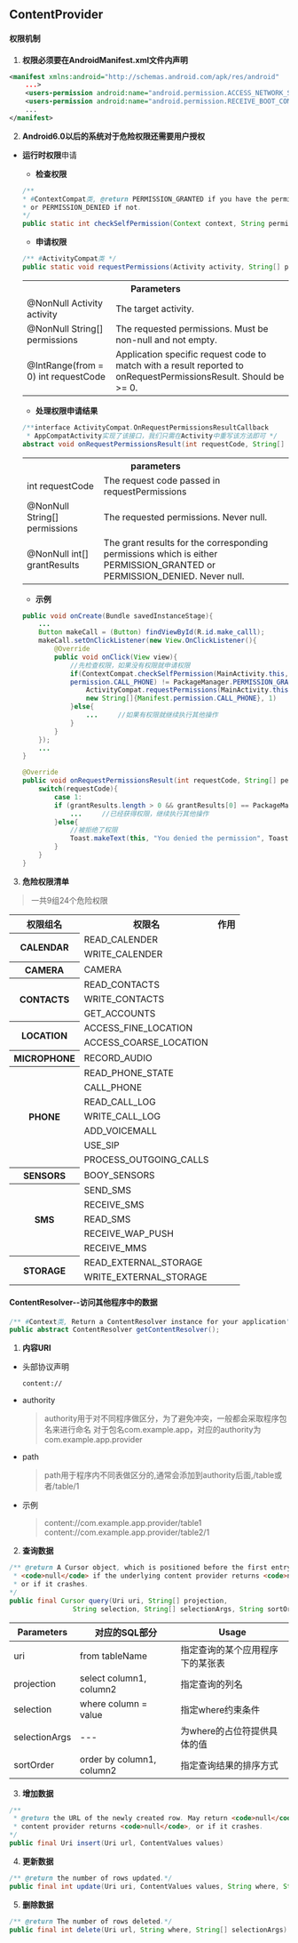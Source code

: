 ## ContentProvider

#### 权限机制

1. **权限必须要在AndroidManifest.xml文件内声明**

```xml
<manifest xmlns:android="http://schemas.android.com/apk/res/android"
    ...>
    <users-permission android:name="android.permission.ACCESS_NETWORK_STATE"/>
    <users-permission android:name="android.permission.RECEIVE_BOOT_COMPLETED"/>
    ...
</manifest>
```

2. **Android6.0以后的系统对于危险权限还需要用户授权**

- **运行时权限**申请

    - **检查权限**
    ```java
    /**
    * #ContextCompat类, @return PERMISSION_GRANTED if you have the permission,
    * or PERMISSION_DENIED if not.
    */ 
    public static int checkSelfPermission(Context context, String permission)
    ```

    - **申请权限**
    ```java
    /** #ActivityCompat类 */
    public static void requestPermissions(Activity activity, String[] permissions, int requestCode)
    ```
    <table>
        <tr>
            <th colspan=2>Parameters</th>
        </tr>
        <tr>
            <td>@NonNull Activity activity</td>
            <td>The target activity.</td>
        </tr>
        <tr>
            <td>@NonNull String[] permissions</td>
            <td>The requested permissions. Must be non-null and not empty.</td>
        </tr>
        <tr>
            <td>@IntRange(from = 0) int requestCode</td>
            <td>Application specific request code to match with a result reported to onRequestPermissionsResult. Should be >= 0.</td>
        </tr>
    </table>

    - **处理权限申请结果**
    ```java
    /**interface ActivityCompat.OnRequestPermissionsResultCallback
     * AppCompatActivity实现了该接口，我们只需在Activity中重写该方法即可 */
    abstract void onRequestPermissionsResult(int requestCode, String[] permissions, int[] grantResults)
    ```

    <table>
        <tr>
            <th colspan=2>parameters</th>
        </tr>
        <tr>
            <td>int requestCode</td>
            <td>The request code passed in requestPermissions</td>
        </tr>
        <tr>
            <td>@NonNull String[] permissions</td>
            <td>The requested permissions. Never null.</td>
        </tr>
        <tr>
            <td>@NonNull int[] grantResults</td>
            <td>The grant results for the corresponding permissions which is either PERMISSION_GRANTED or PERMISSION_DENIED. Never null.</td>
        </tr>
    </table>

    - **示例**
    ```java
    public void onCreate(Bundle savedInstanceStage){
        ...
        Button makeCall = (Button) findViewById(R.id.make_calll);
        makeCall.setOnClickListener(new View.OnClickListener(){
            @Override
            public void onClick(View view){
                //先检查权限，如果没有权限就申请权限
                if(ContextCompat.checkSelfPermission(MainActivity.this, Manifest.
                permission.CALL_PHONE) != PackageManager.PERMISSION_GRANTED){
                    ActivityCompat.requestPermissions(MainActivity.this, 
                    new String[]{Manifest.permission.CALL_PHONE}, 1)
                }else{
                    ...     //如果有权限就继续执行其他操作
                }
            }
        });
        ...
    }

    @Override
    public void onRequestPermissionsResult(int requestCode, String[] permissions, int[] grantResults){
        switch(requestCode){
            case 1:
            if (grantResults.length > 0 && grantResults[0] == PackageManager.PERMISSION_GRANTED){
                ...     //已经获得权限，继续执行其他操作
            }else{
                //被拒绝了权限
                Toast.makeText(this, "You denied the permission", Toast.LENGTH_SHORT).show();
            }
        }
    }
    ```
3. **危险权限清单**

>一共9组24个危险权限

<table>
    <tr>
        <th>权限组名</th>
        <th>权限名</th>
        <th>作用</th>
    </tr>
    <tr>
        <th rowspan=2>CALENDAR</th>
        <td>READ_CALENDER</td>
    </tr>
    <tr>
        <td>WRITE_CALENDER</td>
    </tr>
    <tr>
        <th>CAMERA</th>
        <td>CAMERA</td>
    </tr>
    <tr>
        <th rowspan=3>CONTACTS</th>
        <td>READ_CONTACTS</td>
    </tr>
    <tr>
        <td>WRITE_CONTACTS</td>
    </tr>
    <tr>
        <td>GET_ACCOUNTS</td>
    </tr>
    <tr>
        <th rowspan=2>LOCATION</th>
        <td>ACCESS_FINE_LOCATION</td>
    </tr>
    <tr>
        <td>ACCESS_COARSE_LOCATION</td>
    </tr>
    <tr>
        <th>MICROPHONE</th>
        <td>RECORD_AUDIO</td>
    </tr>
    <tr>
        <th rowspan=7>PHONE</th>
        <td>READ_PHONE_STATE</td>
    </tr>
    <tr>
        <td>CALL_PHONE</td>
    </tr>
    <tr>
        <td>READ_CALL_LOG</td>
    </tr>
    <tr>
        <td>WRITE_CALL_LOG</td>
    </tr>
    <tr>
        <td>ADD_VOICEMALL</td>
    </tr>
    <tr>
        <td>USE_SIP</td>
    </tr>
    <tr>
        <td>PROCESS_OUTGOING_CALLS</td>
    </tr>
    <tr>
        <th>SENSORS</th>
        <td>BOOY_SENSORS</td>
    </tr>
    <tr>
        <th rowspan=5>SMS</th>
        <td>SEND_SMS</td>
    </tr>
    <tr>
        <td>RECEIVE_SMS</td>
    </tr>
    <tr>
        <td>READ_SMS</td>
    </tr>
    <tr>
        <td>RECEIVE_WAP_PUSH</td>
    </tr>
    <tr>
        <td>RECEIVE_MMS</td>
    </tr>
    <tr>
        <th rowspan=2>STORAGE</th>
        <td>READ_EXTERNAL_STORAGE</td>
    </tr>
    <tr>
        <td>WRITE_EXTERNAL_STORAGE</td>
    </tr>
</table>

#### ContentResolver--访问其他程序中的数据

```java
/** #Context类, Return a ContentResolver instance for your application's package.*/
public abstract ContentResolver getContentResolver();
```

1. **内容URI**

- 头部协议声明
 
    `content://`

- authority

    >authority用于对不同程序做区分，为了避免冲突，一般都会采取程序包名来进行命名
    >对于包名com.example.app，对应的authority为com.example.app.provider

- path

    >path用于程序内不同表做区分的,通常会添加到authority后面,/table或者/table/1

- 示例

    >content://com.example.app.provider/table1
    >content://com.example.app.provider/table2/1

2. **查询数据**

```java
/** @return A Cursor object, which is positioned before the first entry. May return
 * <code>null</code> if the underlying content provider returns <code>null</code>,
 * or if it crashes.
*/
public final Cursor query(Uri uri, String[] projection, 
                String selection, String[] selectionArgs, String sortOrder)
```

|Parameters|对应的SQL部分|Usage|
|-|-|-|
|uri|from tableName|指定查询的某个应用程序下的某张表|
|projection|select column1, column2|指定查询的列名|
|selection|where column = value|指定where约束条件|
|selectionArgs|---|为where的占位符提供具体的值|
|sortOrder|order by column1, column2|指定查询结果的排序方式|

3. **增加数据**

```java
/**
 * @return the URL of the newly created row. May return <code>null</code> if the underlying
 * content provider returns <code>null</code>, or if it crashes.
*/
public final Uri insert(Uri url, ContentValues values)
```

4. **更新数据**

```java
/** @return the number of rows updated.*/
public final int update(Uri uri, ContentValues values, String where, String[] selectionArgs)
```

5. **删除数据**

```java
/** @return The number of rows deleted.*/
public final int delete(Uri url, String where, String[] selectionArgs)
```